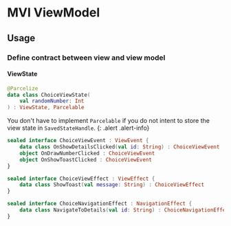 # MVI ViewModel

## Usage

### Define contract between view and view model

#### ViewState
```kotlin
@Parcelize
data class ChoiceViewState(
    val randomNumber: Int
) : ViewState, Parcelable
```

You don't have to implement `Parcelable` if you do not intent to store the view state in `SavedStateHandle`.
{: .alert .alert-info}

```kotlin
sealed interface ChoiceViewEvent : ViewEvent {
    data class OnShowDetailsClicked(val id: String) : ChoiceViewEvent
    object OnDrawNumberClicked : ChoiceViewEvent
    object OnShowToastClicked : ChoiceViewEvent
}

sealed interface ChoiceViewEffect : ViewEffect {
    data class ShowToast(val message: String) : ChoiceViewEffect
}

sealed interface ChoiceNavigationEffect : NavigationEffect {
    data class NavigateToDetails(val id: String) : ChoiceNavigationEffect
}
```
